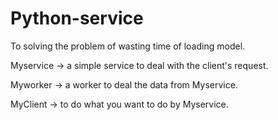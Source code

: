 # Python-service

To solving the problem of wasting time of loading model.

Myservice -> a simple service to deal with the client's request.

Myworker -> a worker to deal the data from Myservice.

MyClient -> to do what you want to do by Myservice.